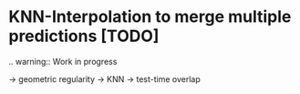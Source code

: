 # KNN-Interpolation to merge multiple predictions [TODO]

.. warning:: Work in progress

-> geometric regularity
-> KNN
-> test-time overlap